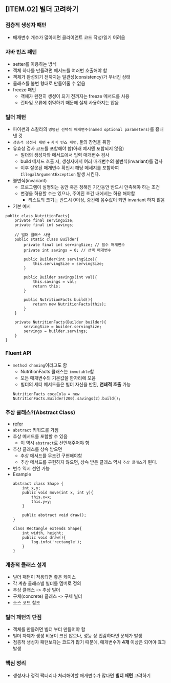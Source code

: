 ## [ITEM.02] 빌더 고려하기
### 점층적 생성자 패턴
- 매개변수 개수가 많아지면 클라이언트 코드 작성/읽기 어려움

### 자바 빈즈 패턴
- setter를 이용하는 방식
- 객체 하나를 만들려면 메서드를 여러번 호출해야 함
- 객체가 완성되기 전까지는 일관성(consistency)가 무너진 상태
- 클래스를 불변 형태로 만들어줄 수 없음
- freeze 패턴
    - 객체가 완전히 생성이 되기 전까지는 freeze 메서드를 사용
    - 런타임 오류에 취약하기 때문에 실제 사용하지는 않음

### 빌더 패턴
- 파이썬과 스칼라의 `명명된 선택적 매개변수(named optional parameters)`를 흉내낸 것
- `점층적 생성자 패턴` + `자바 빈즈 패턴`, 둘의 장점을 취함
- 유효성 검사 코드를 포함해야 함(아래 예시엔 포함되지 않음)
    - 빌더의 생성자와 메서드에서 입력 매개변수 검사
    - build 메서드 호출 시, 생성자에서 여러 매개변수의 불변식(invariant)를 검사
    - 이후 잘못된 매개변수 확인시 해당 메세지를 포함하여 `IllegalArgumentException` 발생 시킨다.
- 불변식(invariant)
    - 프로그램이 실행되는 동안 혹은 정해진 기간동안 반드시 만족해야 하는 조건
    - 변경을 허용할 수는 있으나, 주어진 조건 내에서는 허용 해야함
        - 리스트의 크기는 반드시 0이상, 중간에 음수값이 되면 invariant 하지 않음
- 기본 예시
```
public class NutritionFacts{
    private final servingSize;
    private final int savings;

    // 빌더 클래스 사용
    public static class Builder{
        private final int servingSize; // 필수 매개변수
        private int savings = 0; // 선택 매개변수

        public Builder(int servingSize){
            this.servingSize = servingSize;
        }

        public Builder savings(int val){
            this.savings = val;
            return this;
        }

        public NutritionFacts build(){
            return new NutritionFacts(this);
        }
    }

    private NutritionFacts(Builder builder){
        servingSize = builder.servingSize;
        servings = builder.servings;
    }
}
```
### Fluent API
- `method chaning`이라고도 함
    - NutritionFacts 클래스는 `immutable`함
    - 모든 매개변수의 기본값을 한자리에 모음
    - 빌더의 세터 메서드들은 빌더 자신을 반환, **연쇄적 호출** 가능
    ```
    NutritionFacts cocaCola = new NutritionFacts.Builder(200).savings(2).build();
    ```

### 추상 클래스?(Abstract Class)
- [refer](https://programmers.co.kr/learn/courses/5/lessons/188)
- `abstract` 키워드를 가짐
- 추상 메서드를 포함할 수 있음
    - 이 역시 `abstract`로 선언해주어야 함
- 추상 클래스를 상속 받으면
    - 추상 메서드를 무조건 구현해야함
    - 추상 메서드를 구현하지 않으면, 상속 받은 클래스 역시 `추상 클래스`가 된다.
- 변수 역시 선언 가능
- Example
    ```
    abstract class Shape {
        int x,y;
        public void move(int x, int y){
            this.x=x;
            this.y=y;
        }

        public abstract void draw();
    }

    class Rectangle extends Shape{
        int width, height;
        public void draw(){
            log.info('rectangle');
        }
    }
    ```

### 계층적 클래스 설계
- 빌더 패턴이 적용되면 좋은 케이스
- 각 계층 클래스별 빌더를 멤버로 정의
- 추상 클래스 -> 추상 빌더
- 구체(concrete) 클래스 -> 구체 빌더
- 소스 코드 참조

### 빌더 패턴의 단점
- 객체를 만들려면 빌더 부터 만들어야 함
- 빌더 자체가 생성 비용이 크진 않으나, 성능 상 민감하다면 문제가 발생
- 점층적 생성자 패턴보다는 코드가 많기 때문에, 매개변수가 **4개** 이상은 되어야 효과 발생

### 핵심 정리
- 생성자나 정적 팩터리나 처리해야할 매개변수가 많다면 **빌더 패턴** 고려하기